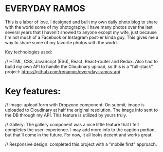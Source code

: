 # EVERYDAY RAMOS

This is a labor of love. I designed and built my own daily photo blog to share with the world some of my photography. I have many photos over the last several years that I haven't showed to anyone except my wife, just because I'm not much of a Facebook or Instagram post-er kinda guy. This gives me a way to share some of my favorite photos with the world.

Key technologies used: 

// HTML, CSS, JavaScript (ES6), React, React-router and Redux. Also had to build my own API to handle the Cloudinary upload, so this is a "full-stack" project: https://github.com/renamos/everyday-ramos-api

# Key features:

// Image-upload form with Dropzone component: On submit, image is uploaded to Cloudinary at half the original resolution. The image info sent to the DB through my API. This feature is utilized by yours truly. 

// Gallery: The gallery component was a nice little feature that I felt completes the user-experience. I may add more info to the caption portion, but that'll come in the future. For now, it all looks decent and works great.

// Responsive design: completed this project with a "mobile first" approach.
